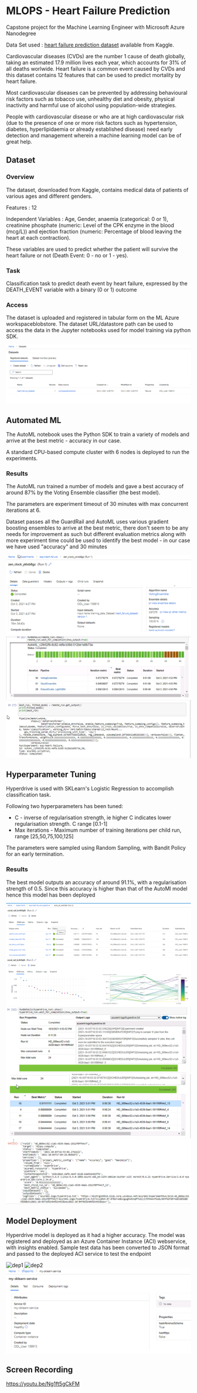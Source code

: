 # MLOPS - Heart Failure Prediction

Capstone project for the Machine Learning Engineer with Microsoft Azure Nanodegree

Data Set used : [heart failure prediction dataset](https://www.kaggle.com/andrewmvd/heart-failure-clinical-data) available from Kaggle.

Cardiovascular diseases (CVDs) are the number 1 cause of death globally, taking an estimated 17.9 million lives each year, which accounts for 31% of all deaths worlwide.
Heart failure is a common event caused by CVDs and this dataset contains 12 features that can be used to predict mortality by heart failure.

Most cardiovascular diseases can be prevented by addressing behavioural risk factors such as tobacco use, unhealthy diet and obesity, physical inactivity and harmful use of alcohol using population-wide strategies.

People with cardiovascular disease or who are at high cardiovascular risk (due to the presence of one or more risk factors such as hypertension, diabetes, hyperlipidaemia or already established disease) need early detection and management wherein a machine learning model can be of great help.

## Dataset

### Overview
The dataset, downloaded from Kaggle, contains medical data of patients of various ages and different genders. 

Features : 12

Independent Variables : Age, Gender, anaemia (categorical: 0 or 1), creatinine phosphate (numeric: Level of the CPK enzyme in the blood (mcg/L)) and ejection fraction (numeric: Percentage of blood leaving the heart at each contraction). 

These variables are used to predict whether the patient will survive the heart failure or not (Death Event: 0 - no or 1 - yes).


### Task
Classification task to predict death event by heart failure, expressed by the DEATH_EVENT variable with a binary (0 or 1) outcome

### Access
The dataset is uploaded and registered in tabular form on the ML Azure workspaceblobstore. The dataset URL/datastore path can be used to access the data in the Jupyter notebooks used for model training via python SDK.

![dataset](https://github.com/JainMradul/End-to-End-Mlops/blob/main/screenshots/dataset.PNG)

## Automated ML
The AutoML notebook uses the Python SDK to train a variety of models and arrive at the best metric - accuracy in our case. 

A standard CPU-based compute cluster with 6 nodes is deployed to run the experiments.

### Results
The AutoML run trained a number of models and gave a best accuracy of around 87% by the Voting Ensemble classifier (the best model). 

The parameters are experiment timeout of 30 minutes with max concurrent iterations at 6. 

Dataset passes all the GuardRail and AutoML uses various gradient boosting ensembles to arrive at the best metric, there don't seem to be any needs for improvement as such but different evaluation metrics along with more experiment time could be used to identify the best model - in our case we have used "accuracy" and 30 minutes

![automl](https://github.com/JainMradul/End-to-End-Mlops/blob/main/screenshots/automl1.PNG)
![automl](https://github.com/JainMradul/End-to-End-Mlops/blob/main/screenshots/automl2.PNG)
![automl](https://github.com/JainMradul/End-to-End-Mlops/blob/main/screenshots/automl3.PNG)

## Hyperparameter Tuning
Hyperdrive is used with SKLearn's Logistic Regression to accomplish classification task.

Following two hyperparameters has been tuned:

* C - inverse of regularisation strength, ie higher C indicates lower regularisation strength. C range [0.1-1]
* Max iterations - Maximum number of training iterations per child run, range [25,50,75,100,125]

The parameters were sampled using Random Sampling, with Bandit Policy for an early termination.

### Results
The best model outputs an accuracy of around 91.1%, with a regularisation strength of 0.5. Since this accuracy is higher than that of the AutoMl model hence this model has been deployed

![hyperdrive](https://github.com/JainMradul/End-to-End-Mlops/blob/main/screenshots/hd1.PNG)
![hyperdrive](https://github.com/JainMradul/End-to-End-Mlops/blob/main/screenshots/hd2.PNG)
![hyperdrive](https://github.com/JainMradul/End-to-End-Mlops/blob/main/screenshots/hd3.PNG)
![hyperdrive](https://github.com/JainMradul/End-to-End-Mlops/blob/main/screenshots/hd4.PNG)
![hyperdrive](https://github.com/JainMradul/End-to-End-Mlops/blob/main/screenshots/hd5.PNG)


## Model Deployment
Hyperdrive model is deployed as it had a higher accuracy. The model was registered and deployed as an Azure Container Instance (ACI) webservice, with insights enabled.
Sample test data has been converted to JSON format and passed to the deployed ACI service to test the endpoint

![dep1](https://github.com/JainMradul/End-to-End-Mlops/blob/main/screenshots/d2.PNG)
![dep2](https://github.com/JainMradul/End-to-End-Mlops/blob/main/screenshots/d1.PNG)
![dep3](https://github.com/JainMradul/End-to-End-Mlops/blob/main/screenshots/dep1.PNG)

## Screen Recording
https://youtu.be/Ng1ft5gCkFM
